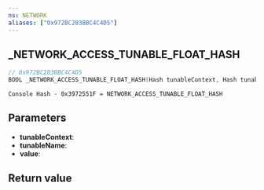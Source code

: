 ```yaml
---
ns: NETWORK
aliases: ["0x972BC203BBC4C4D5"]
---
```

## _NETWORK_ACCESS_TUNABLE_FLOAT_HASH

```c
// 0x972BC203BBC4C4D5
BOOL _NETWORK_ACCESS_TUNABLE_FLOAT_HASH(Hash tunableContext, Hash tunableName, float* value);
```

```
Console Hash - 0x3972551F = NETWORK_ACCESS_TUNABLE_FLOAT_HASH  
```

## Parameters
* **tunableContext**: 
* **tunableName**: 
* **value**: 

## Return value
